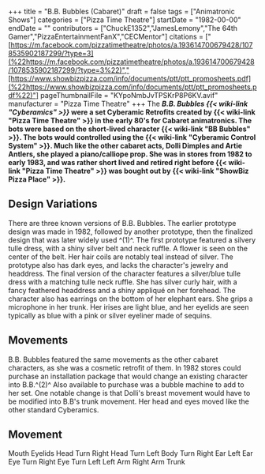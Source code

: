 +++
title = "B.B. Bubbles (Cabaret)"
draft = false
tags = ["Animatronic Shows"]
categories = ["Pizza Time Theatre"]
startDate = "1982-00-00"
endDate = ""
contributors = ["ChuckE1352","JamesLemony","The 64th Gamer","PizzaEntertainmentFanX","CECMentor"]
citations = ["[https://m.facebook.com/pizzatimetheatre/photos/a.193614700679428/1078535902187299/?type=3](%22https://m.facebook.com/pizzatimetheatre/photos/a.193614700679428/1078535902187299/?type=3%22)","[https://www.showbizpizza.com/info/documents/ptt/ptt_promosheets.pdf](%22https://www.showbizpizza.com/info/documents/ptt/ptt_promosheets.pdf%22)"]
pageThumbnailFile = "KYpoNmbJvTPSKrP8P6KV.avif"
manufacturer = "Pizza Time Theatre"
+++
The ***B.B. Bubbles {{< wiki-link "Cyberamics" >}}* were a set Cyberamic Retrofits created by {{< wiki-link "Pizza Time Theatre" >}} in the early 80's for Cabaret animatronics. The bots were based on the short-lived character {{< wiki-link "BB Bubbles" >}}. The bots would controlled using the {{< wiki-link "Cyberamic Control System" >}}.
Much like the other cabaret acts, Dolli Dimples and Artie Antlers, she played a piano/calliope prop. She was in stores from 1982 to early 1983, and was rather short lived and retired right before {{< wiki-link "Pizza Time Theatre" >}} was bought out by {{< wiki-link "ShowBiz Pizza Place" >}}.**

## Design Variations

There are three known versions of B.B. Bubbles. The earlier prototype design was made in 1982, followed by another prototype, then the finalized design that was later widely used ^(1)^. The first prototype featured a silvery tulle dress, with a shiny silver belt and neck ruffle. A flower is seen on the center of the belt. Her hair coils are notably teal instead of silver. The prototype also has dark eyes, and lacks the character's jewelry and headdress.
The final version of the character features a silver/blue tulle dress with a matching tulle neck ruffle. She has silver curly hair, with a fancy feathered headdress and a shiny appliqué on her forehead. The character also has earrings on the bottom of her elephant ears. She grips a microphone in her trunk. Her irises are light blue, and her eyelids are seen typically as blue with a pink or silver eyeliner made of sequins.

## Movements

B.B. Bubbles featured the same movements as the other cabaret characters, as she was a cosmetic retrofit of them. In 1982 stores could purchase an installation package that would change an existing character into B.B.^(2)^ Also available to purchase was a bubble machine to add to her set. One notable change is that Dolli's breast movement would have to be modified into B.B's trunk movement. Her head and eyes moved like the other standard Cyberamics.

  Movement
  -----------------
  Mouth
  Eyelids
  Head Turn Right
  Head Turn Left
  Body Turn
  Right Ear
  Left Ear
  Eye Turn Right
  Eye Turn Left
  Left Arm
  Right Arm
  Trunk
